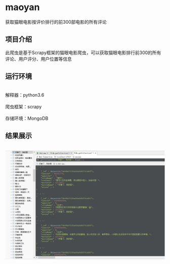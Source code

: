 # maoyan
获取猫眼电影按评价排行的前300部电影的所有评论
## 项目介绍
此爬虫是基于Scrapy框架的猫眼电影爬虫，可以获取猫眼电影排行前300的所有评论、用户评分、用户位置等信息
## 运行环境
<br>解释器：python3.6 </br>
<br>爬虫框架：scrapy  </br>
<br>存储环境：MongoDB </br>
## 结果展示
<br>![详情](https://github.com/ZZShi/maoyan/blob/master/maoyan/result/result.png)
